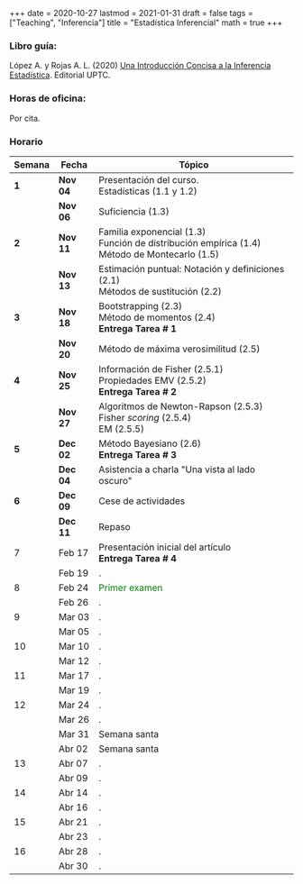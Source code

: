 +++
date      = 2020-10-27
lastmod   = 2021-01-31
draft     = false
tags      = ["Teaching", "Inferencia"]
title     = "Estadística Inferencial"
math      = true
+++

### Libro guía:

López A. y Rojas A. L. (2020) [Una Introducción Concisa a la Inferencia Estadística](https://alexrojas.netlify.app/publication/ie/). Editorial UPTC.

### Horas de oficina: 

Por cita.

### Horario

Semana | Fecha | Tópico
---| ---| ---
**1**  | **Nov 04** | Presentación del curso. <br> Estadísticas (1.1 y 1.2)
&nbsp; | **Nov 06** | Suficiencia (1.3)
**2**  | **Nov 11** | Familia exponencial (1.3) <br> Función de distribución empírica (1.4)<br> Método de Montecarlo (1.5)
&nbsp; | **Nov 13** | Estimación puntual: Notación y definiciones (2.1) <br> Métodos de sustitución (2.2)
**3**  | **Nov 18** | Bootstrapping (2.3) <br> Método de momentos (2.4) <br> **Entrega Tarea # 1**
&nbsp; | **Nov 20** | Método de máxima verosimilitud (2.5)
**4**  | **Nov 25** | Información de Fisher (2.5.1) <br> Propiedades EMV  (2.5.2) <br> **Entrega Tarea # 2**
&nbsp; | **Nov 27** | Algoritmos de Newton-Rapson (2.5.3) <br> Fisher *scoring* (2.5.4) <br> EM (2.5.5)
**5**  | **Dec 02** | Método Bayesiano (2.6) <br> **Entrega Tarea # 3**
&nbsp; | **Dec 04** | Asistencia a charla "Una vista al lado oscuro"
**6**  | **Dec 09** | Cese de actividades
&nbsp; | **Dec 11** | Repaso
7  | Feb 17 | Presentación inicial del artículo <br> **Entrega Tarea # 4**
&nbsp; | Feb 19 | .
8  | Feb 24 | <font color="green"> Primer examen </font> 
&nbsp; | Feb 26 | .
9  | Mar 03 | .
&nbsp; | Mar 05 | .
10  | Mar 10 | .
&nbsp; | Mar 12 | .
11 | Mar 17 | .
&nbsp; | Mar 19 | .
12  | Mar 24 | .
&nbsp; | Mar 26 | .
&nbsp; | Mar 31 | Semana santa
&nbsp; | Abr 02 | Semana santa
13  | Abr 07 | .
&nbsp; | Abr 09 | .
14  | Abr 14 | .
&nbsp; | Abr 16 | .
15  | Abr 21 | .
&nbsp; | Abr 23 | .
16  | Abr 28 | .
&nbsp; | Abr 30 | .

